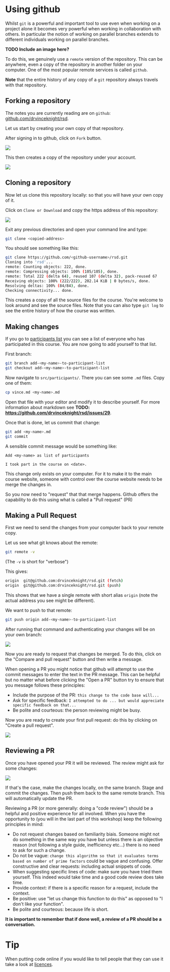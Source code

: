 # Using github

Whilst `git` is a powerful and important tool to use even when working on a
project alone it becomes very powerful when working in collaboration with
others. In particular the notion of working on parallel branches extends to
different individuals working on parallel branches.

**TODO Include an image here?**

To do this, we genuinely use a `remote` version of the repository. This can be
anywhere, even a copy of the repository in another folder on your computer.
One of the most popular remote services is called `github`.

**Note** that the entire history of any copy of a `git` repository always
travels with that repository.

## Forking a repository

The notes you are currently reading are on `github`:
[github.com/drvinceknight/rsd](https://github.com/drvinceknight/rsd).

Let us start by creating your own copy of that repository.

After signing in to github, click on `Fork` button.

![]({{root}}/assets/img/forking-screenshot.png)

This then creates a copy of the repository under your account.

![]({{root}}/assets/img/copied-repo-screenshot.png)

## Cloning a repository

Now let us clone this repository locally: so that you will have your own copy of
it.

Click on `Clone or Download` and copy the https address of this repository:

![]({{root}}/assets/img/clone-repo-screenshot.png)

Exit any previous directories and open your command line and type:

```bash
git clone <copied-address>
```

You should see something like this:

```bash
git clone https://github.com/<github-username>/rsd.git
Cloning into 'rsd'...
remote: Counting objects: 222, done.
remote: Compressing objects: 100% (105/105), done.
remote: Total 222 (delta 64), reused 107 (delta 32), pack-reused 67
Receiving objects: 100% (222/222), 202.14 KiB | 0 bytes/s, done.
Resolving deltas: 100% (84/84), done.
Checking connectivity... done.
```

This creates a copy of all the source files for the course. You're welcome to
look around and see the source files. Note that you can also type `git log` to
see the entire history of how the course was written.

## Making changes

If you go to [participants list]({{root}}/participants/) you can see a list of
everyone who has participated in this course. You are now going to add yourself
to that list.

First branch:

```bash
git branch add-<my-name>-to-participant-list
git checkout add-<my-name>-to-participant-list
```

Now navigate to `src/participants/`. There you can see some `.md` files. Copy
one of them:

```bash
cp vince.md <my-name>.md
```

Open that file with your editor and modify it to describe yourself. For more
information about markdown see **TODO:
https://github.com/drvinceknight/rsd/issues/29**.

Once that is done, let us commit that change:

```bash
git add <my-name>.md
git commit
```

A sensible commit message would be something like:

```
Add <my-name> as list of participants

I took part in the course on <date>.

```

This change only exists on your computer. For it to make it to the main course
website, someone with control over the course website needs to be merge the
changes in.

So you now need to "request" that that merge happens. Github offers the
capability to do this using what is called a "Pull request" (PR)

## Making a Pull Request

First we need to send the changes from your computer back to your remote copy.

Let us see what git knows about the remote:

```bash
git remote -v
```

(The `-v` is short for "verbose")

This gives:

```bash
origin  git@github.com:drvinceknight/rsd.git (fetch)
origin  git@github.com:drvinceknight/rsd.git (push)
```

This shows that we have a single remote with short alias `origin` (note the
actual address you see might be different).

We want to push to that remote:

```bash
git push origin add-<my-name>-to-participant-list
```

After running that command and authenticating your changes will be on your own
branch:

![]({{root}}/assets/img/open-pr-screenshot.png)

Now you are ready to request that changes be merged.  To do this, click on the
"Compare and pull request" button and then write a message.

When opening a PR you might notice that github will attempt to use the commit
messages to enter the text in the PR message. This can be helpful but no matter
what before clicking the "Open a PR" button try to ensure that you message
follows these principles:

- Include the purpose of the PR: `this change to the code base will...`
- Ask for specific feedback: `I attempted to do ... but would appreciate
  specific feedback on that...`
- Be polite and courteous: the person reviewing might be busy.

Now you are ready to create your first pull request:
do this by clicking on "Create a pull request".

![]({{root}}/assets/img/create-pr-screenshot.png)

## Reviewing a PR

Once you have opened your PR it will be reviewed. The review might ask for some
changes:

![]({{root}}/assets/img/review-process-screenshot.png)

If that's the case, make the changes locally, on the same branch. Stage and
commit the changes. Then push them back to the same remote branch. This will
automatically update the PR.

Reviewing a PR (or more generally: doing a "code review") should be a helpful
and positive experience for all involved. When you have the opportunity to (you
will in the last part of this workshop) keep the following principles in mind:

- Do not request changes based on familiarity biais. Someone might not do
  something in the same way you have but unless there is an objective reason
  (not following a style guide, inefficiency etc...) there is no need to ask for
  such a change.
- Do not be vague: `change this algorithm so that it evaluates terms based on
  number of prime factors` could be vague and confusing. Offer constructive and
  clear requests: including actual snippets of code.
- When suggesting specific lines of code: make sure you have tried them
  yourself. This indeed would take time and a good code review does take time.
- Provide context: if there is a specific reason for a request, include the
  context.
- Be positive: use "let us change this function to do this" as opposed to "I
  don't like your function".
- Be polite and courteous: because life is short.

**It is important to remember that if done well, a review of a PR should be a
conversation.**

# Tip

When putting code online if you would like to tell people that they can use it
take a look at [licences]({{root}}/extras/licences/).
